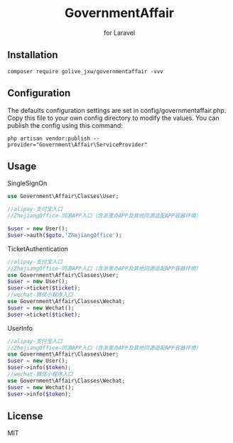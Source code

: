 <h1 align="center"> GovernmentAffair </h1>

<p align="center"> for Laravel</p>


## Installation

```shell
composer require golive_jxw/governmentaffair -vvv
```
## Configuration
The defaults configuration settings are set in config/governmentaffair.php. Copy this file to your own config directory to modify the values. You can publish the config using this command:
```shell
php artisan vendor:publish --provider="Government\Affair\ServiceProvider"
```
## Usage

SingleSignOn
```php
use Government\Affair\Classes\User;

//alipay-支付宝入口
//ZhejiangOffice-同源APP入口（含浙里办APP及其他同源适配APP容器环境）

$user = new User();
$user->auth($goto,'ZhejiangOffice');
```
TicketAuthentication
```php
//alipay-支付宝入口
//ZhejiangOffice-同源APP入口（含浙里办APP及其他同源适配APP容器环境）
use Government\Affair\Classes\User;
$user = new User();
$user->ticket($ticket);
//wechat-微信小程序入口
use Government\Affair\Classes\Wechat;
$user = new Wechat();
$user->ticket($ticket);
```
UserInfo
```php
//alipay-支付宝入口
//ZhejiangOffice-同源APP入口（含浙里办APP及其他同源适配APP容器环境）
use Government\Affair\Classes\User;
$user = new User();
$user->info($token);
//wechat-微信小程序入口
use Government\Affair\Classes\Wechat;
$user = new Wechat();
$user->info($token);
```
## License

MIT
